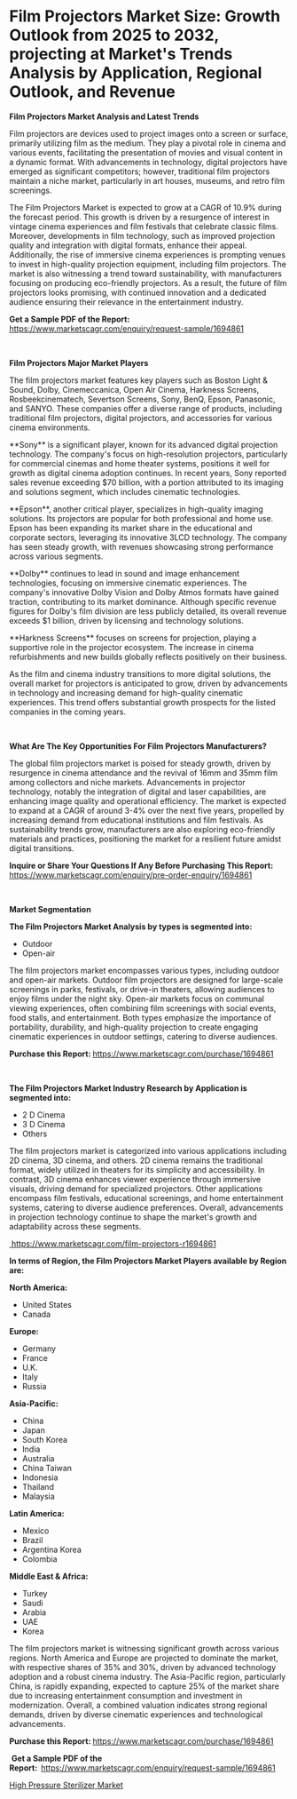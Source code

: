 <p><h1>Film Projectors Market Size: Growth Outlook from 2025 to 2032, projecting at Market's Trends Analysis by Application, Regional Outlook, and Revenue</h1></p><p><strong>Film Projectors Market Analysis and Latest Trends</strong></p>
<p><p>Film projectors are devices used to project images onto a screen or surface, primarily utilizing film as the medium. They play a pivotal role in cinema and various events, facilitating the presentation of movies and visual content in a dynamic format. With advancements in technology, digital projectors have emerged as significant competitors; however, traditional film projectors maintain a niche market, particularly in art houses, museums, and retro film screenings.</p><p>The Film Projectors Market is expected to grow at a CAGR of 10.9% during the forecast period. This growth is driven by a resurgence of interest in vintage cinema experiences and film festivals that celebrate classic films. Moreover, developments in film technology, such as improved projection quality and integration with digital formats, enhance their appeal. Additionally, the rise of immersive cinema experiences is prompting venues to invest in high-quality projection equipment, including film projectors. The market is also witnessing a trend toward sustainability, with manufacturers focusing on producing eco-friendly projectors. As a result, the future of film projectors looks promising, with continued innovation and a dedicated audience ensuring their relevance in the entertainment industry.</p></p>
<p><strong>Get a Sample PDF of the Report:&nbsp;</strong> <a href="https://www.marketscagr.com/enquiry/request-sample/1694861?utm_campaign=3095&utm_medium=2&utm_source=Github&utm_content=ia&utm_term=10042025&utm_id=film-projectors">https://www.marketscagr.com/enquiry/request-sample/1694861</a></p>
<p>&nbsp;</p>
<p><strong>Film Projectors Major Market Players</strong></p>
<p><p>The film projectors market features key players such as Boston Light & Sound, Dolby, Cinemeccanica, Open Air Cinema, Harkness Screens, Rosbeekcinematech, Severtson Screens, Sony, BenQ, Epson, Panasonic, and SANYO. These companies offer a diverse range of products, including traditional film projectors, digital projectors, and accessories for various cinema environments.</p><p>**Sony** is a significant player, known for its advanced digital projection technology. The company's focus on high-resolution projectors, particularly for commercial cinemas and home theater systems, positions it well for growth as digital cinema adoption continues. In recent years, Sony reported sales revenue exceeding $70 billion, with a portion attributed to its imaging and solutions segment, which includes cinematic technologies.</p><p>**Epson**, another critical player, specializes in high-quality imaging solutions. Its projectors are popular for both professional and home use. Epson has been expanding its market share in the educational and corporate sectors, leveraging its innovative 3LCD technology. The company has seen steady growth, with revenues showcasing strong performance across various segments.</p><p>**Dolby** continues to lead in sound and image enhancement technologies, focusing on immersive cinematic experiences. The company's innovative Dolby Vision and Dolby Atmos formats have gained traction, contributing to its market dominance. Although specific revenue figures for Dolby's film division are less publicly detailed, its overall revenue exceeds $1 billion, driven by licensing and technology solutions.</p><p>**Harkness Screens** focuses on screens for projection, playing a supportive role in the projector ecosystem. The increase in cinema refurbishments and new builds globally reflects positively on their business.</p><p>As the film and cinema industry transitions to more digital solutions, the overall market for projectors is anticipated to grow, driven by advancements in technology and increasing demand for high-quality cinematic experiences. This trend offers substantial growth prospects for the listed companies in the coming years.</p></p>
<p>&nbsp;</p>
<p><strong>What Are The Key Opportunities For Film Projectors Manufacturers?</strong></p>
<p><p>The global film projectors market is poised for steady growth, driven by resurgence in cinema attendance and the revival of 16mm and 35mm film among collectors and niche markets. Advancements in projector technology, notably the integration of digital and laser capabilities, are enhancing image quality and operational efficiency. The market is expected to expand at a CAGR of around 3-4% over the next five years, propelled by increasing demand from educational institutions and film festivals. As sustainability trends grow, manufacturers are also exploring eco-friendly materials and practices, positioning the market for a resilient future amidst digital transitions.</p></p>
<p><strong>Inquire or Share Your Questions If Any Before Purchasing This Report:</strong> <a href="https://www.marketscagr.com/enquiry/pre-order-enquiry/1694861?utm_campaign=3095&utm_medium=2&utm_source=Github&utm_content=ia&utm_term=10042025&utm_id=film-projectors">https://www.marketscagr.com/enquiry/pre-order-enquiry/1694861</a></p>
<p>&nbsp;</p>
<p><strong>Market Segmentation</strong></p>
<p><strong>The Film Projectors Market Analysis by types is segmented into:</strong></p>
<p><ul><li>Outdoor</li><li>Open-air</li></ul></p>
<p><p>The film projectors market encompasses various types, including outdoor and open-air markets. Outdoor film projectors are designed for large-scale screenings in parks, festivals, or drive-in theaters, allowing audiences to enjoy films under the night sky. Open-air markets focus on communal viewing experiences, often combining film screenings with social events, food stalls, and entertainment. Both types emphasize the importance of portability, durability, and high-quality projection to create engaging cinematic experiences in outdoor settings, catering to diverse audiences.</p></p>
<p><strong>Purchase this Report:&nbsp;</strong><a href="https://www.marketscagr.com/purchase/1694861?utm_campaign=3095&utm_medium=2&utm_source=Github&utm_content=ia&utm_term=10042025&utm_id=film-projectors">https://www.marketscagr.com/purchase/1694861</a></p>
<p>&nbsp;</p>
<p><strong>The Film Projectors Market Industry Research by Application is segmented into:</strong></p>
<p><ul><li>2 D Cinema</li><li>3 D Cinema</li><li>Others</li></ul></p>
<p><p>The film projectors market is categorized into various applications including 2D cinema, 3D cinema, and others. 2D cinema remains the traditional format, widely utilized in theaters for its simplicity and accessibility. In contrast, 3D cinema enhances viewer experience through immersive visuals, driving demand for specialized projectors. Other applications encompass film festivals, educational screenings, and home entertainment systems, catering to diverse audience preferences. Overall, advancements in projection technology continue to shape the market's growth and adaptability across these segments.</p></p>
<p><a href="https://www.marketscagr.com/film-projectors-r1694861?utm_campaign=3095&utm_medium=2&utm_source=Github&utm_content=ia&utm_term=10042025&utm_id=film-projectors">&nbsp;https://www.marketscagr.com/film-projectors-r1694861</a></p>
<p><strong>In terms of Region, the Film Projectors Market Players available by Region are:</strong></p>
<p>
    <p> <strong> North America: </strong>
        <ul>
            <li>United States</li>
            <li>Canada</li>
        </ul>
        </p> 
    <p> <strong> Europe: </strong>
        <ul>
            <li>Germany</li>
            <li>France</li>
            <li>U.K.</li>
            <li>Italy</li>
            <li>Russia</li>
        </ul>
        </p> 
    <p> <strong> Asia-Pacific: </strong>
        <ul>
            <li>China</li>
            <li>Japan</li>
            <li>South Korea</li>
            <li>India</li>
            <li>Australia</li>
            <li>China Taiwan</li>
            <li>Indonesia</li>
            <li>Thailand</li>
            <li>Malaysia</li>
        </ul>
        </p> 
    <p> <strong> Latin America: </strong>
        <ul>
            <li>Mexico</li>
            <li>Brazil</li>
            <li>Argentina Korea</li>
            <li>Colombia</li>
        </ul>
        </p> 
    <p> <strong> Middle East & Africa: </strong>
        <ul>
            <li>Turkey</li>
            <li>Saudi</li>
            <li>Arabia</li>
            <li>UAE</li>
            <li>Korea</li>
        </ul>
    </p>
    </p>
<p><p>The film projectors market is witnessing significant growth across various regions. North America and Europe are projected to dominate the market, with respective shares of 35% and 30%, driven by advanced technology adoption and a robust cinema industry. The Asia-Pacific region, particularly China, is rapidly expanding, expected to capture 25% of the market share due to increasing entertainment consumption and investment in modernization. Overall, a combined valuation indicates strong regional demands, driven by diverse cinematic experiences and technological advancements.</p></p>
<p><strong>Purchase this Report: </strong><a href="https://www.marketscagr.com/purchase/1694861?utm_campaign=3095&utm_medium=2&utm_source=Github&utm_content=ia&utm_term=10042025&utm_id=film-projectors">https://www.marketscagr.com/purchase/1694861</a></p>
<p>&nbsp;<strong>Get a Sample PDF of the Report:&nbsp;&nbsp;</strong><a href="https://www.marketscagr.com/enquiry/request-sample/1694861?utm_campaign=3095&utm_medium=2&utm_source=Github&utm_content=ia&utm_term=10042025&utm_id=film-projectors">https://www.marketscagr.com/enquiry/request-sample/1694861</a></p>
<p><strong></strong></p>
<p><p><a href="https://github.com/sefathlehki/Market-Research-Report-List-1/blob/main/high-pressure-sterilizer-market.md?utm_campaign=3095&utm_medium=2&utm_source=Github&utm_content=ia&utm_term=10042025&utm_id=film-projectors">High Pressure Sterilizer Market</a></p></p>